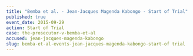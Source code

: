 ```yaml
---
title: "Bemba et al. - Jean-Jacques Magenda Kabongo - Start of Trial"
published: true
event_date: 2015-09-29
action: Start of Trial
case: the-prosecutor-v-bemba-et-al
accused: jean-jacques-magenda-kabongo
slug: bemba-et-al-events-jean-jacques-magenda-kabongo-start-of trial
---
```


